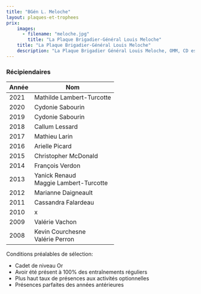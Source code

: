 ```yaml
---
title: "BGén L. Meloche"
layout: plaques-et-trophees
prix: 
    images:
      - filename: "meloche.jpg"
        title: "La Plaque Brigadier-Général Louis Meloche"
    title: "La Plaque Brigadier-Général Louis Meloche"
    description: "La Plaque Brigadier Général Louis Meloche, OMM, CD est remise annuellement au cadet sénior ayant démontré une assiduité exemplaire. Plaque offerte lors de la 35e Revue annuelle par le Brigadier Général Louis Meloche, OMM, CD. premier cadet adjudant-chef du CC2920. Mai 2008"
---
```


### Récipiendaires

| Année | Nom |
| --- | --- |
| 2021 | Mathilde Lambert-Turcotte |
| 2020 | Cydonie Sabourin |
| 2019 | Cydonie Sabourin |
| 2018 | Callum Lessard |
| 2017 | Mathieu Larin |
| 2016 | Arielle Picard |
| 2015 | Christopher McDonald |
| 2014 | François Verdon |
| 2013 | Yanick Renaud  <br>Maggie Lambert-Turcotte |
| 2012 | Marianne Daigneault |
| 2011 | Cassandra Falardeau |
| 2010 | x   |
| 2009 | Valérie Vachon |
| 2008 | Kevin Courchesne  <br>Valérie Perron |

Conditions préalables de sélection:  
- Cadet de niveau Or  
- Avoir été présent à 100% des entraînements réguliers  
- Plus haut taux de présences aux activités optionnelles  
- Présences parfaites des années antérieures